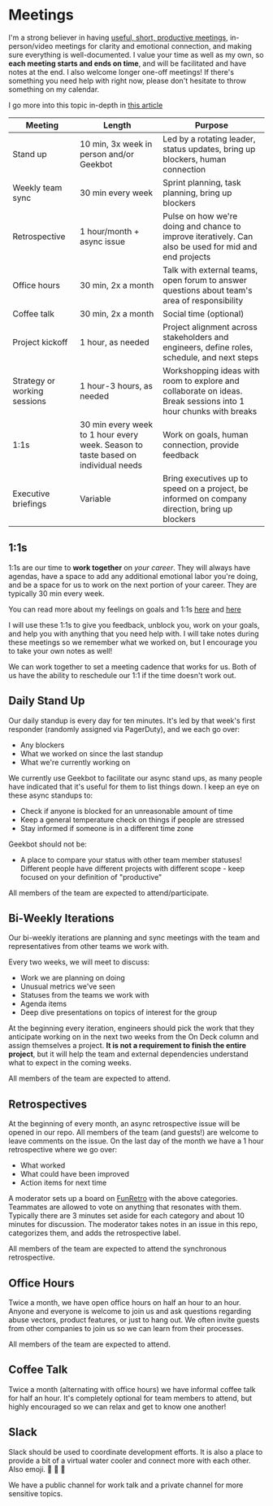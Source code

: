 # Meetings

I'm a strong believer in having [useful, short, productive meetings](https://www.fearlessculture.design/blog-posts/the-ultimate-guide-to-successful-meetings), in-person/video meetings for clarity and emotional connection, and making sure everything is well-documented. I value your time as well as my own, so **each meeting starts and ends on time**, and will be facilitated and have notes at the end. I also welcome longer one-off meetings! If there's something you need help with right now, please don't hesitate to throw something on my calendar.

I go more into this topic in-depth in [this article](https://leaddev.com/culture-engagement-motivation/how-have-meetings-dont-suck-much)

| Meeting                      | Length                                                                            | Purpose                                                                                                         |
|------------------------------|-----------------------------------------------------------------------------------|-----------------------------------------------------------------------------------------------------------------|
| Stand up                     | 10 min, 3x week in person and/or Geekbot                                          | Led by a rotating leader, status updates, bring up blockers, human connection                                   |
| Weekly team sync             | 30 min every week                                                                 | Sprint planning, task planning, bring up blockers                                                               |
| Retrospective                | 1 hour/month + async issue                                                        | Pulse on how we're doing and chance to improve iteratively. Can also be used for mid and end projects           |
| Office hours                 | 30 min, 2x a month                                                                | Talk with external teams, open forum to answer questions about team's area of responsibility                    |
| Coffee talk                  | 30 min, 2x a month                                                                | Social time (optional)                                                                                          |
| Project kickoff              | 1 hour, as needed                                                                 | Project alignment across stakeholders and engineers, define roles, schedule, and next steps                     |
| Strategy or working sessions | 1 hour-3 hours, as needed                                                         | Workshopping ideas with room to explore and collaborate on ideas. Break sessions into 1 hour chunks with breaks |
| 1:1s                         | 30 min every week to 1 hour every week. Season to taste based on individual needs | Work on goals, human connection, provide feedback                                                               |
| Executive briefings          | Variable                                                                          | Bring executives up to speed on a project, be informed on company direction, bring up blockers                  |

## 1:1s

1:1s are our time to **work together** on _your career_. They will always have agendas, have a space to add any additional emotional labor you're doing, and be a space for us to work on the next portion of your career. They are typically 30 min every week.

You can read more about my feelings on goals and 1:1s [here](https://medium.com/@tsunamino/setting-goals-with-your-engineers-that-dont-completely-suck-cb76b87e4275) and [here](https://fellow.app/blog/2020/tips-for-effective-and-meaningful-one-on-one-meetings/)

I will use these 1:1s to give you feedback, unblock you, work on your goals, and help you with anything that you need help with. I will take notes during these meetings so we remember what we worked on, but I encourage you to take your own notes as well!

We can work together to set a meeting cadence that works for us. Both of us have the ability to reschedule our 1:1 if the time doesn't work out.

## Daily Stand Up

Our daily standup is every day for ten minutes. It's led by that week's first responder (randomly assigned via PagerDuty), and we each go over:

- Any blockers
- What we worked on since the last standup
- What we're currently working on

We currently use Geekbot to facilitate our async stand ups, as many people have indicated that it's useful for them to list things down. I keep an eye on these async standups to:

- Check if anyone is blocked for an unreasonable amount of time
- Keep a general temperature check on things if people are stressed
- Stay informed if someone is in a different time zone

Geekbot should not be:

- A place to compare your status with other team member statuses! Different people have different projects with different scope - keep focused on your definition of "productive"

All members of the team are expected to attend/participate.

## Bi-Weekly Iterations

Our bi-weekly iterations are planning and sync meetings with the team and representatives from other teams we work with.

Every two weeks, we will meet to discuss:
- Work we are planning on doing
- Unusual metrics we've seen
- Statuses from the teams we work with
- Agenda items
- Deep dive presentations on topics of interest for the group

At the beginning every iteration, engineers should pick the work that they anticipate working on in the next two weeks from the On Deck column and assign themselves a project. **It is not a requirement to finish the entire project**, but it will help the team and external dependencies understand what to expect in the coming weeks.

All members of the team are expected to attend.

## Retrospectives

At the beginning of every month, an async retrospective issue will be opened in our repo. All members of the team (and guests!) are welcome to leave comments on the issue. On the last day of the month we have a 1 hour retrospective where we go over:

- What worked
- What could have been improved
- Action items for next time

A moderator sets up a board on [FunRetro](https://funretro.io/) with the above categories. Teammates are allowed to vote on anything that resonates with them. Typically there are 3 minutes set aside for each category and about 10 minutes for discussion. The moderator takes notes in an issue in this repo, categorizes them, and adds the retrospective label.

All members of the team are expected to attend the synchronous retrospective.

## Office Hours

Twice a month, we have open office hours on half an hour to an hour. Anyone and everyone is welcome to join us and ask questions regarding abuse vectors, product features, or just to hang out. We often invite guests from other companies to join us so we can learn from their processes.

All members of the team are expected to attend.

## Coffee Talk

Twice a month (alternating with office hours) we have informal coffee talk for half an hour. It's completely optional for team members to attend, but highly encouraged so we can relax and get to know one another!

## Slack

Slack should be used to coordinate development efforts. It is also a place to provide a bit of a virtual water cooler and connect more with each other. Also emoji. :palm_tree: :sparkling_heart: :rocket:

We have a public channel for work talk and a private channel for more sensitive topics.
